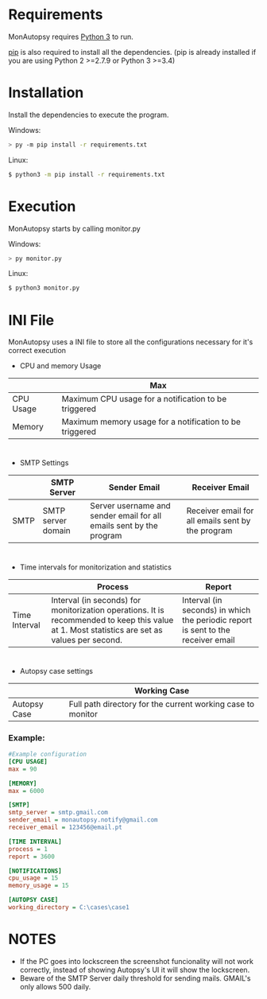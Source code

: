 
# Requirements
MonAutopsy requires [Python 3](https://www.python.org/downloads/) to run.

[pip](https://pip.pypa.io/en/stable/) is also required to install all the dependencies. (pip is already installed if you are using Python 2 >=2.7.9 or Python 3 >=3.4)

# Installation
Install the dependencies to execute the program.

Windows:
```sh
> py -m pip install -r requirements.txt
```
Linux:
```sh
$ python3 -m pip install -r requirements.txt
```

# Execution

MonAutopsy starts by calling monitor.py

Windows:
```sh
> py monitor.py
```
Linux:
```sh
$ python3 monitor.py
```

# INI File
MonAutopsy uses a INI file to store all the configurations necessary for it's correct execution

- CPU and memory Usage

|                |Max						   |
|----------------|-------------------------------|
|CPU Usage		           | Maximum CPU usage for a notification to be triggered           
|Memory          | Maximum memory usage for a notification to be triggered            

# 

- SMTP Settings

|      |SMTP Server                |Sender Email|Receiver Email| 
|------|---------------------------|------------------------------------------|---
|SMTP|SMTP server domain            |Server username and sender email for all emails sent by the program|Receiver email for all emails sent by the program|
#
 - Time intervals for monitorization and statistics

|      |Process                |Report| 
|------|---------------------------|------------------------------------------
|Time Interval|Interval (in seconds) for monitorization operations. It is recommended to keep this value at 1. Most statistics are set as values per second.            |Interval (in seconds) in which the periodic report is sent to the receiver email

#

- Autopsy case settings

|      |Working Case                |
|------|---------------------------|
|Autopsy Case|Full path directory for the current working case to monitor|

### Example:
```ini
#Example configuration
[CPU USAGE]
max = 90

[MEMORY]
max = 6000

[SMTP]
smtp_server = smtp.gmail.com 
sender_email = monautopsy.notify@gmail.com
receiver_email = 123456@email.pt 

[TIME INTERVAL]
process = 1
report = 3600

[NOTIFICATIONS]
cpu_usage = 15
memory_usage = 15

[AUTOPSY CASE]  
working_directory = C:\cases\case1
```

# NOTES
- If the PC goes into lockscreen the screenshot funcionality will not work correctly, instead of showing Autopsy's UI it will show the lockscreen.
- Beware of the SMTP Server daily threshold for sending mails. GMAIL's only allows 500 daily.
